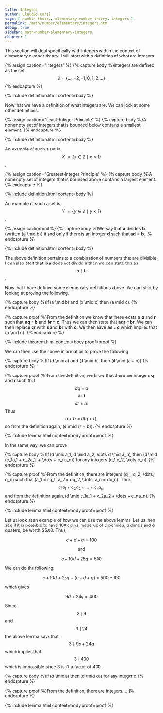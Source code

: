 ```yaml
---
title: Integers
author: Claudio Corsi
tags: [ number theory, elementary number theory, integers ]
permalink: /math/number/elementary/integers.htm
debug: true
sidebar: math-number-elementary-integers
chapter: 1
---
```


This section will deal specifically with integers within the context of elementary number theory.  I will start with a
definition of what are integers.

{% assign caption="Integers" %}
{% capture body %}Integers are defined as the set
    $$\mathbb{Z} = \{...,-2,-1,0,1,2,...\}$$
{% endcapture %}

{% include definition.html content=body %}

Now that we have a definition of what integers are.  We can look at some other definitions.

{% assign caption="Least-Integer Principle" %}
{% capture body %}A nonempty set of integers that is bounded below contains a smallest element.
{% endcapture %}

{% include definition.html content=body %}

An example of such a set is $$X \colon= \{x \in \mathbb{Z} \mid x > 1\}$$.

{% assign caption="Greatest-Integer Principle" %}
{% capture body %}A nonempty set of integers that is bounded above contains a largest element.
{% endcapture %}

{% include definition.html content=body %}

An example of such a set is $$Y \colon= \{y \in \mathbb{Z} \mid y < 1\}$$.

{% assign caption=nil %}
{% capture body %}We say that <b>a</b> divides <b>b</b> (written \(a \mid b\)) if and only if there is an integer
<b>d</b> such that <b>ad</b> = <b>b</b>.
{% endcapture %}

{% include definition.html content=body %}

The above definition pertains to a combination of numbers that are divisible.  I can also start that is <b>a</b> does
not divide <b>b</b> then we can state this as $$a \nmid b$$.

Now that I have defined some elementary definitions above.  We can start by looking at proving the following.

{% capture body %}If \(a \mid b\) and \(b \mid c\) then \(a \mid c\).
{% endcapture %}

{% capture proof %}From the definition we know that there exists a <b>q</b> and <b>r</b> such that <b>aq = b</b> and <b>br = c</b>.  Thus we can then state that <b>aqr = br</b>.  We can then replace <b>qr</b> with <b>s</b> and <b>br</b> with <b>c</b>.  We then have <b>as = c</b> which implies that \(a \mid c\).
{% endcapture %}

{% include theorem.html content=body proof=proof %}

We can then use the above information to prove the following

{% capture body %}If \(d \mid a\) and \(d \mid b\), then \(d \mid (a + b)\).{% endcapture %}

{% capture proof %}From the definition, we know that there are integers <b>q</b> and  <b>r</b> such that
    $$dq = a$$ $$\text{ and }$$ $$dr = b.$$
Thus
    $$a + b = d(q + r),$$
so from the definition again, \(d \mid (a + b)\).
{% endcapture %}

{% include lemma.html content=body proof=proof %}

In the same way, we can prove

{% capture body %}If \(d \mid a_1, d \mid a_2, \dots d \mid a_n\), then \(d \mid (c_1a_1 + c_2a_2 + \dots + c_na_n)\) for any integers \(c_1,c_2, \dots c_n\).
{% endcapture %}

{% capture proof %}From the definition, there are integers \(q_1, q_2, \dots, q_n\) such that \(a_1 = dq_1, a_2 = dq_2,
\dots, a_n = dq_n\). Thus
$$c_1a_1 + c_2a_2 + \dots + c_nq_n,$$
and from the definition again, \(d \mid c_1a_1 + c_2a_2 + \dots + c_na_n\).
{% endcapture %}

{% include lemma.html content=body proof=proof %}

Let us look at an example of how we can use the above lemma.  Let us then see if it is possible to have 100 coins, made
up of <em>c</em> pennies, <em>d</em> dimes and <em>q</em> quaters, be worth $5.00.  Thus,

$$c + d + q = 100$$

$$\text{and}$$

$$c + 10d + 25q = 500$$

We can do the following:

$$c + 10d + 25q - (c + d + q) = 500 - 100$$

which gives

$$9d + 24q = 400$$

Since $$3 \mid 9$$ and $$3 \mid 24$$ the above lemma says that $$3 \mid 9d + 24q$$ which implies that $$3 \mid 400$$
which is impossible since 3 isn't a factor of 400.

{% capture body %}If \(d \mid a\) then \(d \mid ca\) for any integer <em>c</em>.{% endcapture %}

{% capture proof %}From the definition, there are integers....
{% endcapture %}

{% include lemma.html content=body proof=proof %}
